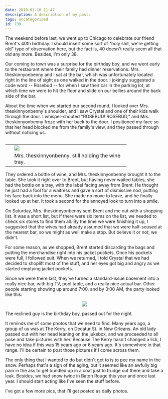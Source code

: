 ```yaml
---
date: 2010-03-10 11:47
description: A description of my post.
tags: uncategorized
id: 739
---
```

The weekend before last, we went up to Chicago to celebrate our friend Brent's 40th birthday.  I should insert some sort of "holy shit, we're getting old" type of observation here, but the fact is, 40 doesn't really seem all that old any more.  Besides, I'm only 38.

Our coming to town was a surprise for the birthday boy, and we went early to the restaurant where their family had dinner reservations.  Mrs. theskinnyonbenny and I sat at the bar, which was unfortunately located right in the line of sight as one walked in the door.  I jokingly suggested a code word -- Rosebud -- for when I saw their car in the parking lot, at which time we were to hit the floor and slide on our bellies around the back side of the bar.
<!--more-->
About the time when we started our second round, I looked over Mrs. theskinnyonbenny's shoulder, and I saw Crystal and one of their kids walk through the door.  I whisper-shouted "ROSEBUD! ROSEBUD," and Mrs. theskinnyonbenny froze with her back to the door.  I positioned my face so that her head blocked me from the family's view, and they passed through without noticing us.

<table cellpadding="2" align="right"><tr><td width="5" rowspan="2"><spacer type="block" width="5" height="1"></td><td width="350" ><img src="/img/winetray.jpg"></td></tr><tr><td class="caption" width="350">Mrs. theskinnyonbenny, still holding the wine tray.</td></tr></table>

They ordered a bottle of wine, and Mrs. theskinnyonbenny brought it to the table.  She took it right over to Brent, but having never waited tables, she had the bottle on a tray, with the label facing away from Brent.  He thought he just had a fool for a waitress and gave a sort of dismissive nod, putting his face back into the menu.  She made no move to leave, and he finally looked up at her.  It took a second for the annoyed look to turn into a smile.

On Saturday, Mrs. theskinnyonbenny sent Brent and me out with a shopping list.  It was a short list, but if there were six items on the list, we needed to check six stores to find them all.  By the time we were finishing it up, I suggested that the wives had already assumed that we were half-soused at the nearest bar, so we might as well make a stop.  But believe it or not, we didn't.

For some reason, as we shopped, Brent started discarding the bags and putting the merchandise right into his jacket pockets.  Once his pockets were full, I followed suit.  When we returned, I told Crystal that we had decided to shoplift most of the stuff, and her eyes got big and angry as we started emptying jacket pockets.

Since we were there last, they've turned a standard-issue basement into a really nice bar, with big TV, pool table, and a really nice actual bar.  Other people starting showing up around 7:00, and by 3:00 AM, the party looked like this:

<div style="text-align:center; margin-left:auto; margin-right:auto"><img src="/img/brentbirthday.jpg" /></div>

The reclined guy is the birthday boy, passed out for the night.

It reminds me of some photos that we need to find.  Many years ago, a group of us was at The Kerry, on Decatur St. in New Orleans.  An old lady passed out with her head leaning on the jukebox, and we proceeded to all pose and take pictures with her.  Because The Kerry hasn't changed a lick, I have no idea if this was 15 years ago or 6 years ago.  It's somewhere in that range.  I'll be certain to post those pictures if I come across them.

The only thing that I wanted to do but didn't get to is to pee my name in the snow.  Perhaps that's a sign of the aging, but it seemed like an awfully big pain in the ass to get bundled up in a coat just to trudge out there and take a leak.  Besides, we had snow twice in Baton Rouge this year and once last year.  I should start acting like I've seen the stuff before.

I've got a few more pics, that I'll get posted as daily photos.
